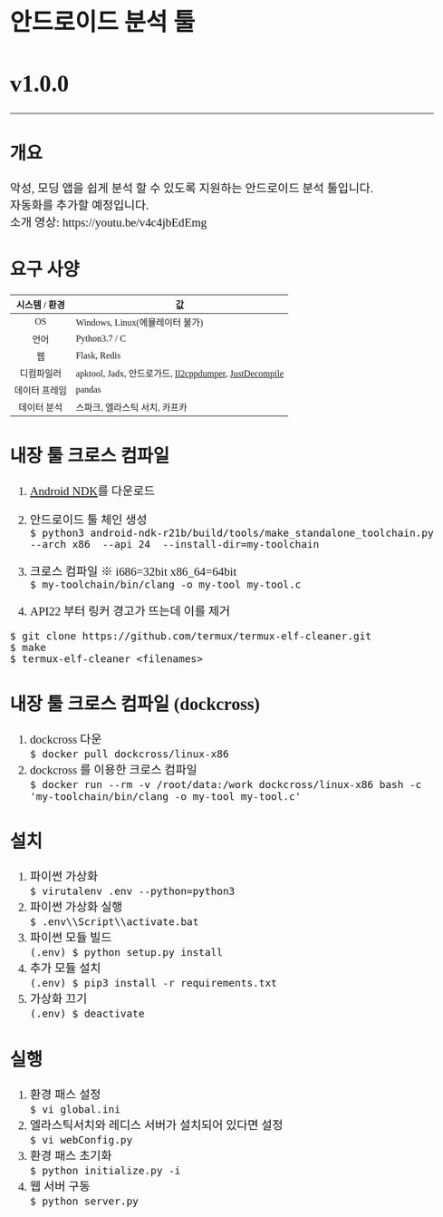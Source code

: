 <style>
	body {
		font-family: Hack;
		font-size  : 1.3em;	
	}
	span {
		font-family: 나눔바른고딕;
	}
</style>


# <span>안드로이드 분석 툴</span>
# <span>v1.0.0</span>

---

## <span>개요</span>
<span>
악성, 모딩 앱을 쉽게 분석 할 수 있도록 지원하는 안드로이드 분석 툴입니다. </br>
자동화를 추가할 예정입니다. </br>
</span>
소개 영상: https://youtu.be/v4c4jbEdEmg


## <span>요구 사양</span>
| 시스템 / 환경 | 값 |
| :----------: | -- |
| OS | Windows, Linux(에뮬레이터 불가) |
| 언어 | Python3.7 / C |
| 웹 | Flask, Redis |
| 디컴파일러 | apktool, Jadx, 안드로가드, [Il2cppdumper], [JustDecompile] |
| 데이터 프레임 | pandas |
| 데이터 분석 | 스파크, 엘라스틱 서치, 카프카 |


## <span>내장 툴 크로스 컴파일</span>
1. [Android NDK]를 다운로드

2. 안드로이드 툴 체인 생성 	</br>
`$ python3 android-ndk-r21b/build/tools/make_standalone_toolchain.py --arch x86  --api 24  --install-dir=my-toolchain`

3. 크로스 컴파일 	※ i686=32bit x86_64=64bit </br>
`$ my-toolchain/bin/clang -o my-tool my-tool.c`

4. API22 부터 링커 경고가 뜨는데 이를 제거
```
$ git clone https://github.com/termux/termux-elf-cleaner.git
$ make
$ termux-elf-cleaner <filenames>
```

## <span>내장 툴 크로스 컴파일 (dockcross) </span>
1. dockcross 다운  </br>
`$ docker pull dockcross/linux-x86`
2. dockcross 를 이용한 크로스 컴파일  </br>
`$ docker run --rm -v /root/data:/work dockcross/linux-x86 bash -c 'my-toolchain/bin/clang -o my-tool my-tool.c'`


## <span>설치</span>
1. 파이썬 가상화  </br>
`$ virutalenv .env --python=python3`
2. 파이썬 가상화 실행  </br>
`$ .env\\Script\\activate.bat`
3. 파이썬 모듈 빌드  </br>
`(.env) $ python setup.py install`
4. 추가 모듈 설치  </br>
`(.env) $ pip3 install -r requirements.txt`
5. 가상화 끄기  </br>
`(.env) $ deactivate`

## <span>실행</span>
1. 환경 패스 설정  </br>
`$ vi global.ini`
2. 엘라스틱서치와 레디스 서버가 설치되어 있다면 설정  </br>
`$ vi webConfig.py`
3. 환경 패스 초기화  </br>
`$ python initialize.py -i`
4. 웹 서버 구동  </br>
`$ python server.py`



[Android NDK]: https://developer.android.com/ndk/downloads?hl=ko
[Il2cppdumper]: https://github.com/Perfare/Il2CppDumper
[JustDecompile]: https://www.telerik.com/products/decompiler.aspx
